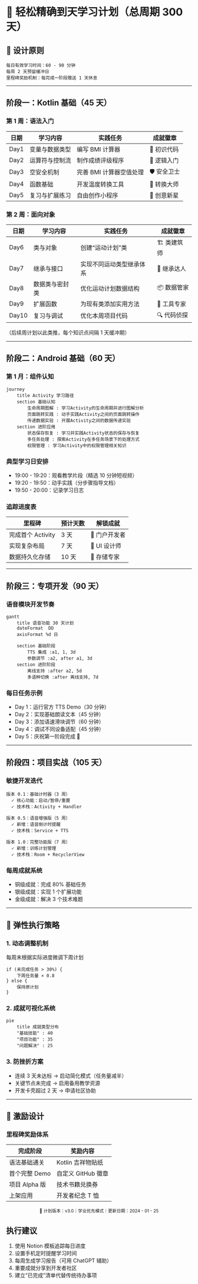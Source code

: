 # 📅 轻松精确到天学习计划（总周期 300 天）

## 🌟 设计原则
``` plaintext
每日有效学习时间：60 - 90 分钟  
每周 2 天预留缓冲日  
里程碑奖励机制：每完成一阶段赠送 1 天休息
```

---

## 阶段一：Kotlin 基础（45 天）

### 第 1 周：语法入门
| 日期 | 学习内容       | 实践任务                | 成就徽章   |
| ---- | -------------- | ----------------------- | ---------- |
| Day1 | 变量与数据类型 | 编写 BMI 计算器         | 🎯 初识代码 |
| Day2 | 运算符与控制流 | 制作成绩评级程序        | 🧠 逻辑入门 |
| Day3 | 空安全机制     | 完善 BMI 计算器空值处理 | 🛡️ 安全卫士 |
| Day4 | 函数基础       | 开发温度转换工具        | 🔄 转换大师 |
| Day5 | 复习与扩展练习 | 自由创作小程序          | 🌈 创意新星 |

### 第 2 周：面向对象
| 日期  | 学习内容       | 实践任务                 | 成就徽章   |
| ----- | -------------- | ------------------------ | ---------- |
| Day6  | 类与对象       | 创建“运动计划”类         | 🏗️ 类建筑师 |
| Day7  | 继承与接口     | 实现不同运动类型继承体系 | 👑 继承达人 |
| Day8  | 数据类与密封类 | 优化运动计划数据结构     | 📦 数据管家 |
| Day9  | 扩展函数       | 为现有类添加实用方法     | 🧰 工具专家 |
| Day10 | 复习与调试     | 优化本周项目代码         | 🔍 代码侦探 |

（后续周计划以此类推，每个知识点间隔 1 天缓冲期）

---

## 阶段二：Android 基础（60 天）

### 第 1 月：组件认知
``` mermaid
journey
    title Activity 学习路径
    section 基础认知
        生命周期图解 : 学习Activity的生命周期并进行图解分析
        页面跳转实践 : 动手实践Activity之间的页面跳转操作
        传递数据实验 : 开展Activity之间的数据传递实验
    section 进阶应用
        状态保存恢复 : 学习并实践Activity状态的保存与恢复
        多任务处理 : 探索Activity在多任务场景下的处理方式
        权限管理 : 学习Activity中的权限管理相关知识
```

### 典型学习日安排
- 19:00 - 19:20：观看教学片段（精选 10 分钟短视频）
- 19:20 - 19:50：动手实践（分步骤指导文档）
- 19:50 - 20:00：记录学习日志

### 追踪进度表
| 里程碑            | 预计天数 | 解锁成就     |
| ----------------- | -------- | ------------ |
| 完成首个 Activity | 3 天     | 🚪 门户开发者 |
| 实现复杂布局      | 7 天     | 🎨 UI 设计师  |
| 数据持久化存储    | 10 天    | 💾 存储专家   |

---

## 阶段三：专项开发（90 天）

### 语音模块开发节奏
```mermaid
gantt
    title 语音功能 30 天计划
    dateFormat  DD
    axisFormat %d 日

    section 基础阶段
        TTS 集成 :a1, 1, 3d
        参数调节 :a2, after a1, 3d
    section 进阶阶段
        离线支持 :after a2, 5d
        多语种切换 :after 离线支持, 7d
```

### 每日任务示例
- Day 1：运行官方 TTS Demo（30 分钟）
- Day 2：实现基础朗读文本（45 分钟）
- Day 3：添加语速滑块调节（60 分钟）
- Day 4：调试不同设备适配（45 分钟）
- Day 5：庆祝第一阶段完成 🎉

---

## 阶段四：项目实战（105 天）

### 敏捷开发迭代
```plaintext
版本 0.1：基础计时器（3 周）
  ✓ 核心功能：启动/暂停/重置
  ✓ 技术栈：Activity + Handler

版本 0.5：语音增强版（5 周）
  ✓ 新增：语音倒计时提醒
  ✓ 技术栈：Service + TTS

版本 1.0：完整功能版（7 周）
  ✓ 新增：训练计划管理
  ✓ 技术栈：Room + RecyclerView
```

### 每周成就系统
- 铜级成就：完成 80% 基础任务
- 银级成就：实现 1 个扩展功能
- 金级成就：解决 3 个技术难题

---

## 📌 弹性执行策略

### 1. 动态调整机制
每周末根据实际进度微调下周计划
```plaintext
if (未完成任务 > 30%) {
    下周任务量 × 0.8
} else {
    保持原计划
}
```

### 2. 成就可视化系统
```mermaid
pie
    title 成就类型分布
    "基础技能" : 40
    "项目功能" : 35
    "问题解决" : 25
```

### 3. 防挫折方案
- 连续 3 天未达标 → 启动简化模式（任务量减半）
- 关键节点未完成 → 启用备用教学资源
- 开发卡壳超过 2 天 → 申请社区协助

---

## 🎁 激励设计

### 里程碑奖励体系
| 完成阶段      | 奖励内容           |
| ------------- | ------------------ |
| 语法基础通关  | Kotlin 吉祥物贴纸  |
| 首个完整 Demo | 自定义 GitHub 徽章 |
| 项目 Alpha 版 | 技术书籍兑换券     |
| 上架应用      | 开发者纪念 T 恤    |

<div align="center">
  <sub>📆 计划版本：v3.0｜学业优先模式｜更新日期：2024 - 01 - 25</sub>
</div>

## 执行建议
1. 使用 Notion 模板追踪每日进度
2. 设置手机定时提醒学习时间
3. 每周生成学习报告（可用 ChatGPT 辅助）
4. 重要成就分享到开发者社区
5. 建立“已完成”清单代替传统待办事项 